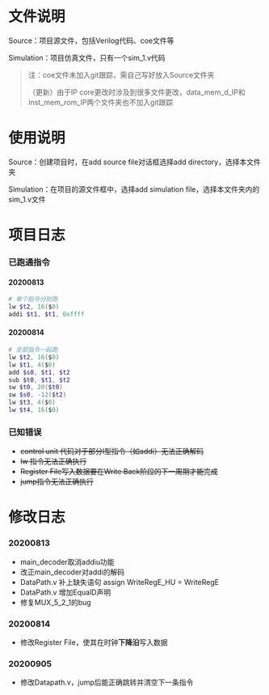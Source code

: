 # 文件说明

Source：项目源文件，包括Verilog代码、coe文件等

Simulation：项目仿真文件，只有一个sim_1.v代码

> 注：coe文件未加入git跟踪，需自己写好放入Source文件夹
>
> （更新）由于IP core更改时涉及到很多文件更改，data_mem_d_IP和inst_mem_rom_IP两个文件夹也不加入git跟踪

# 使用说明

Source：创建项目时，在add source file对话框选择add directory，选择本文件夹

Simulation：在项目的源文件框中，选择add simulation file，选择本文件夹内的sim_1.v文件

# 项目日志

### 已跑通指令

#### 20200813

```powershell
# 单个指令分别跑
lw $t2, 16($0)
addi $t1, $t1, 0xffff
```

#### 20200814

~~~powershell
# 全部指令一起跑
lw $t2, 16($0)
lw $t1, 4($0)
add $s0, $t1, $t2
sub $t0, $t1, $t2
sw $t0, 20($t0)
sw $s0, -12($t2)
lw $t3, 4($0)
lw $t4, 16($0)
~~~



### 已知错误

+ ~~control unit 代码对于部分I型指令（如addi）无法正确解码~~
+ ~~lw 指令无法正确执行~~
+ ~~Register File写入数据要在Write Back阶段的下一周期才能完成~~
+ ~~jump指令无法正确执行~~

# 修改日志

### 20200813

+ main_decoder取消addiu功能
+ 改正main_decoder对addi的解码
+ DataPath.v 补上缺失语句 assign WriteRegE_HU = WriteRegE
+ DataPath.v 增加EqualD声明
+ 修复MUX_5_2_1的bug

### 20200814

+ 修改Register File，使其在时钟**下降沿**写入数据

### 20200905

+ 修改Datapath.v，jump后能正确跳转并清空下一条指令

